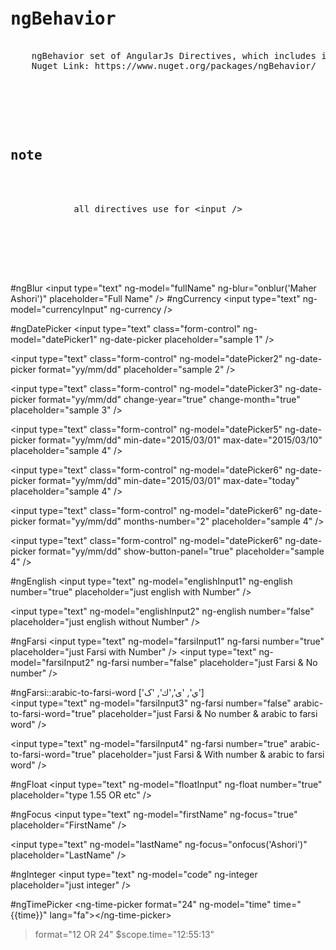 <pre>
    <h1>ngBehavior</h1>
    ngBehavior set of AngularJs Directives, which includes items that are used for input validation.
    Nuget Link: https://www.nuget.org/packages/ngBehavior/
</pre>

<pre>
    <div class="container">
        <div class="block two first">
            <h2>note</h2>
            <div class="wrap">
            all directives use for &#60;input />
            </div>
        </div>
    </div>
</pre>

#ngBlur
&#60;input type="text" ng-model="fullName" ng-blur="onblur('Maher Ashori')" placeholder="Full Name" />
#ngCurrency
&#60;input type="text" ng-model="currencyInput" ng-currency />

#ngDatePicker 
&#60;input type="text" class="form-control" ng-model="datePicker1" ng-date-picker placeholder="sample 1" />

&#60;input type="text" class="form-control" ng-model="datePicker2" ng-date-picker format="yy/mm/dd" placeholder="sample 2" />

&#60;input type="text" class="form-control" ng-model="datePicker3" ng-date-picker format="yy/mm/dd" change-year="true" change-month="true" placeholder="sample 3" />

&#60;input type="text" class="form-control" ng-model="datePicker5" ng-date-picker format="yy/mm/dd" min-date="2015/03/01" max-date="2015/03/10" placeholder="sample 4" />

&#60;input type="text" class="form-control" ng-model="datePicker6" ng-date-picker format="yy/mm/dd" min-date="2015/03/01" max-date="today" placeholder="sample 4" />

&#60;input type="text" class="form-control" ng-model="datePicker6" ng-date-picker format="yy/mm/dd" months-number="2" placeholder="sample 4" />  

&#60;input type="text" class="form-control" ng-model="datePicker6" ng-date-picker format="yy/mm/dd" show-button-panel="true" placeholder="sample 4" />

#ngEnglish
&#60;input type="text" ng-model="englishInput1" ng-english number="true" placeholder="just english with Number" />

&#60;input type="text" ng-model="englishInput2" ng-english number="false" placeholder="just english without Number" />
  
#ngFarsi
&#60;input type="text" ng-model="farsiInput1" ng-farsi number="true" placeholder="just Farsi with Number" />
&#60;input type="text" ng-model="farsiInput2" ng-farsi number="false" placeholder="just Farsi & No number" />

#ngFarsi::arabic-to-farsi-word ['ي', 'ی','ك', 'ک']   
&#60;input type="text" ng-model="farsiInput3" ng-farsi number="false" arabic-to-farsi-word="true" placeholder="just Farsi & No number & arabic to farsi word" />

&#60;input type="text" ng-model="farsiInput4" ng-farsi number="true" arabic-to-farsi-word="true" placeholder="just Farsi & With number & arabic to farsi word" />

#ngFloat
&#60;input type="text" ng-model="floatInput" ng-float number="true" placeholder="type 1.55 OR etc" />

#ngFocus
&#60;input type="text" ng-model="firstName" ng-focus="true" placeholder="FirstName" />

&#60;input type="text" ng-model="lastName" ng-focus="onfocus('Ashori')" placeholder="LastName" />
    
#ngInteger
&#60;input type="text" ng-model="code" ng-integer placeholder="just integer" />

#ngTimePicker
&#60;ng-time-picker format="24" ng-model="time" time="{{time}}" lang="fa">&#60;/ng-time-picker>
> format="12 OR 24"
> $scope.time="12:55:13"

